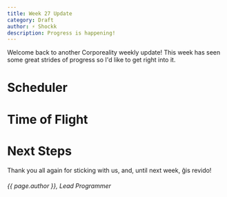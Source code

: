 ```yaml
---
title: Week 27 Update
category: Draft
author: ⚡ Shockk
description: Progress is happening!
---
```


Welcome back to another Corporeality weekly update! This week has seen some great strides of progress so I'd like to get right into it.

# Scheduler

# Time of Flight

# Next Steps

Thank you all again for sticking with us, and, until next week, ĝis revido!

###### {{ page.author }}, Lead Programmer
